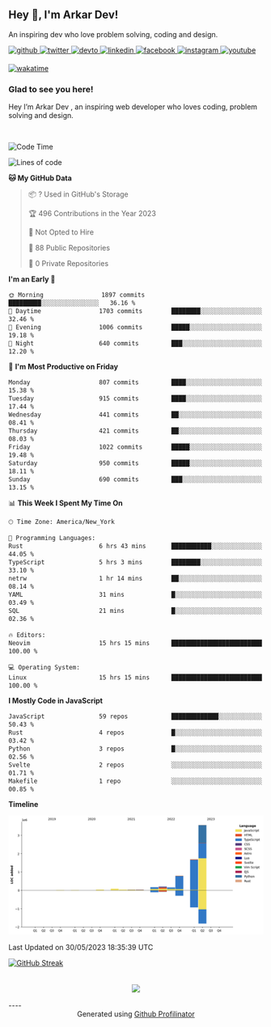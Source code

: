 ## Hey 👋, I'm Arkar Dev!  

An inspiring dev who love problem solving, coding and design.

<a href="https://github.com/Riley1101" target="_blank">
<img src=https://img.shields.io/badge/github-%2324292e.svg?&style=for-the-badge&logo=github&logoColor=white alt=github style="margin-bottom: 5px;" />
</a>
<a href="https://twitter.com/arkardev" target="_blank">
<img src=https://img.shields.io/badge/twitter-%2300acee.svg?&style=for-the-badge&logo=twitter&logoColor=white alt=twitter style="margin-bottom: 5px;" />
</a>
<a href="https://dev.to/riley1101" target="_blank">
<img src=https://img.shields.io/badge/dev.to-%2308090A.svg?&style=for-the-badge&logo=dev.to&logoColor=white alt=devto style="margin-bottom: 5px;" />
</a>
<a href="https://linkedin.com/in/arkar-kaung-myat" target="_blank">
<img src=https://img.shields.io/badge/linkedin-%231E77B5.svg?&style=for-the-badge&logo=linkedin&logoColor=white alt=linkedin style="margin-bottom: 5px;" />
</a>
<a href="https://www.facebook.com/riley.eileen.75" target="_blank">
<img src=https://img.shields.io/badge/facebook-%232E87FB.svg?&style=for-the-badge&logo=facebook&logoColor=white alt=facebook style="margin-bottom: 5px;" />
</a>
<a href="https://instagram.com/rileys1101" target="_blank">
<img src=https://img.shields.io/badge/instagram-%23000000.svg?&style=for-the-badge&logo=instagram&logoColor=white alt=instagram style="margin-bottom: 5px;" />
</a>
<a href="https://www.youtube.com/channel/UC_RfEQCC3gL2AzsFFAABikg" target="_blank">
<img src=https://img.shields.io/badge/youtube-%23EE4831.svg?&style=for-the-badge&logo=youtube&logoColor=white alt=youtube style="margin-bottom: 5px;" />
</a>  
  
[![wakatime](https://wakatime.com/badge/user/cf23b6e3-75f8-4c04-b0e3-273191c8d2ec.svg)](https://wakatime.com/@cf23b6e3-75f8-4c04-b0e3-273191c8d2ec)


### Glad to see you here!  
Hey I’m Arkar Dev , an inspiring web developer who loves coding, problem solving and design.

<br/>

<!--START_SECTION:waka-->
![Code Time](http://img.shields.io/badge/Code%20Time-161%20hrs%2043%20mins-blue)

![Lines of code](https://img.shields.io/badge/From%20Hello%20World%20I%27ve%20Written-6.8%20million%20lines%20of%20code-blue)

**🐱 My GitHub Data** 

> 📦 ? Used in GitHub's Storage 
 > 
> 🏆 496 Contributions in the Year 2023
 > 
> 🚫 Not Opted to Hire
 > 
> 📜 88 Public Repositories 
 > 
> 🔑 0 Private Repositories 
 > 
**I'm an Early 🐤** 

```text
🌞 Morning                1897 commits        █████████░░░░░░░░░░░░░░░░   36.16 % 
🌆 Daytime                1703 commits        ████████░░░░░░░░░░░░░░░░░   32.46 % 
🌃 Evening                1006 commits        █████░░░░░░░░░░░░░░░░░░░░   19.18 % 
🌙 Night                  640 commits         ███░░░░░░░░░░░░░░░░░░░░░░   12.20 % 
```
📅 **I'm Most Productive on Friday** 

```text
Monday                   807 commits         ████░░░░░░░░░░░░░░░░░░░░░   15.38 % 
Tuesday                  915 commits         ████░░░░░░░░░░░░░░░░░░░░░   17.44 % 
Wednesday                441 commits         ██░░░░░░░░░░░░░░░░░░░░░░░   08.41 % 
Thursday                 421 commits         ██░░░░░░░░░░░░░░░░░░░░░░░   08.03 % 
Friday                   1022 commits        █████░░░░░░░░░░░░░░░░░░░░   19.48 % 
Saturday                 950 commits         █████░░░░░░░░░░░░░░░░░░░░   18.11 % 
Sunday                   690 commits         ███░░░░░░░░░░░░░░░░░░░░░░   13.15 % 
```


📊 **This Week I Spent My Time On** 

```text
🕑︎ Time Zone: America/New_York

💬 Programming Languages: 
Rust                     6 hrs 43 mins       ███████████░░░░░░░░░░░░░░   44.05 % 
TypeScript               5 hrs 3 mins        ████████░░░░░░░░░░░░░░░░░   33.10 % 
netrw                    1 hr 14 mins        ██░░░░░░░░░░░░░░░░░░░░░░░   08.14 % 
YAML                     31 mins             █░░░░░░░░░░░░░░░░░░░░░░░░   03.49 % 
SQL                      21 mins             █░░░░░░░░░░░░░░░░░░░░░░░░   02.36 % 

🔥 Editors: 
Neovim                   15 hrs 15 mins      █████████████████████████   100.00 % 

💻 Operating System: 
Linux                    15 hrs 15 mins      █████████████████████████   100.00 % 
```

**I Mostly Code in JavaScript** 

```text
JavaScript               59 repos            █████████████░░░░░░░░░░░░   50.43 % 
Rust                     4 repos             █░░░░░░░░░░░░░░░░░░░░░░░░   03.42 % 
Python                   3 repos             █░░░░░░░░░░░░░░░░░░░░░░░░   02.56 % 
Svelte                   2 repos             ░░░░░░░░░░░░░░░░░░░░░░░░░   01.71 % 
Makefile                 1 repo              ░░░░░░░░░░░░░░░░░░░░░░░░░   00.85 % 
```



**Timeline**

![Lines of Code chart](https://raw.githubusercontent.com/Riley1101/Riley1101/main/assets/bar_graph.png)


 Last Updated on 30/05/2023 18:35:39 UTC
<!--END_SECTION:waka-->

[![GitHub Streak](https://streak-stats.demolab.com?user=Riley1101)](https://git.io/streak-stats)
  
<br/>  
<div align="center">
<img src="https://komarev.com/ghpvc/?username=Riley1101&&style=flat-square" align="center" />
</div>  
<br/>  
----
<div align="center">Generated using <a href="https://profilinator.rishav.dev/" target="_blank">Github Profilinator</a></div>

